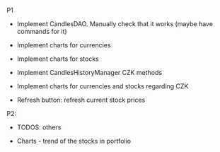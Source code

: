 P1

- Implement CandlesDAO. Manually check that it works (maybe have commands for it)

- Implement charts for currencies

- Implement charts for stocks

- Implement CandlesHistoryManager CZK methods

- Implement charts for currencies and stocks regarding CZK

- Refresh button: refresh current stock prices

P2: 

- TODOS: others
 
- Charts - trend of the stocks in portfolio
